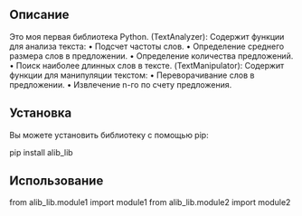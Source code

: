 ## Описание

Это моя первая библиотека Python. 
(TextAnalyzer): Содержит функции для анализа текста:
  •  Подсчет частоты слов.
  •  Определение среднего размера слов в предложении.
  •  Определение количества предложений.
  •  Поиск наиболее длинных слов в тексте.
(TextManipulator): Содержит функции для манипуляции текстом:
  •  Переворачивание слов в предложении.
  •  Извлечение n-го по счету предложения.


## Установка

Вы можете установить библиотеку с помощью pip:


pip install alib_lib

## Использование
from alib_lib.module1 import module1
from alib_lib.module2 import module2
